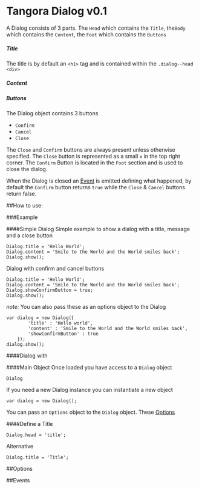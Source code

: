 # Tangora Dialog v0.1

A Dialog consists of 3 parts. The `Head` which contains the `Title`, the`Body` which contains the `Content`, the `Foot` which contains the `Buttons`

##### Title
The title is by default an `<h1>` tag and is contained within the `.dialog--head` `<div>`
##### Content
##### Buttons 
The Dialog object contains 3 buttons

- `Confirm`
- `Cancel`
- `Close`

The `Close` and `Confirm` buttons are always present unless otherwise specified. The `Close` button is represented as a small `x` in the top right corner.
The `Confirm` Button is located in the `Foot` section and is used to close the dialog.

When the Dialog is closed an [Event](#events) is emitted defining what happened, by default the `Confirm` button returns `true` while the `Close` & `Cancel` buttons return false.  

##How to use:

###Example

####Simple Dialog
Simple example to show a dialog with a title, message and a close button

	Dialog.title = 'Hello World';
	Dialog.content = 'Smile to the World and the World smiles back';
	Dialog.show();

Dialog with confirm and cancel buttons

	Dialog.title = 'Hello World';
	Dialog.content = 'Smile to the World and the World smiles back';
	Dialog.showConfirmButton = true;
	Dialog.show();

*note:* You can also pass these as an options object to the Dialog

	var dialog = new Dialog({
			'title' : 'Hello world',
			'content' : 'Smile to the World and the World smiles back',
			'showConfirmButton' : true
		});
	dialog.show();

####Dialog with

####Main Object
Once loaded you have access to a `Dialog` object

	Dialog

If you need a new Dialog instance you can instantiate a new object

	var dialog = new Dialog();

You can pass an `Options` object to the `Dialog` object. These [Options](#options)

####Define a Title

	Dialog.head = 'title';
Alternative

	Dialog.title = 'Title';



##Options

##Events
